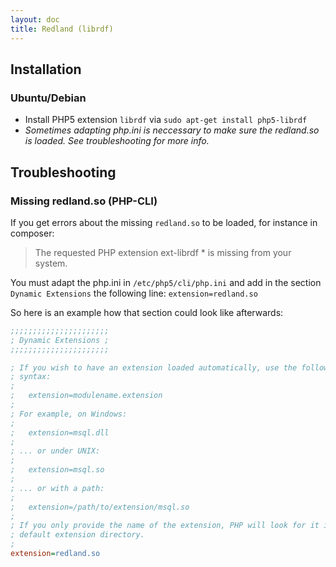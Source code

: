```yaml
---
layout: doc
title: Redland (librdf)
---
```


## Installation

### Ubuntu/Debian

* Install PHP5 extension `librdf` via `sudo apt-get install php5-librdf`
* *Sometimes adapting php.ini is neccessary to make sure the redland.so is loaded. See troubleshooting for more info.*

## Troubleshooting

### Missing redland.so (PHP-CLI)

If you get errors about the missing `redland.so` to be loaded, for instance in composer: 

> The requested PHP extension ext-librdf * is missing from your system.

You must adapt the php.ini in `/etc/php5/cli/php.ini` and add in the section `Dynamic Extensions` the following line: `extension=redland.so`

So here is an example how that section could look like afterwards:

```ini
;;;;;;;;;;;;;;;;;;;;;;
; Dynamic Extensions ;
;;;;;;;;;;;;;;;;;;;;;;

; If you wish to have an extension loaded automatically, use the following
; syntax:
;
;   extension=modulename.extension
;
; For example, on Windows:
;
;   extension=msql.dll
;
; ... or under UNIX:
;
;   extension=msql.so
;
; ... or with a path:
;
;   extension=/path/to/extension/msql.so
;
; If you only provide the name of the extension, PHP will look for it in its
; default extension directory.
;
extension=redland.so
```
